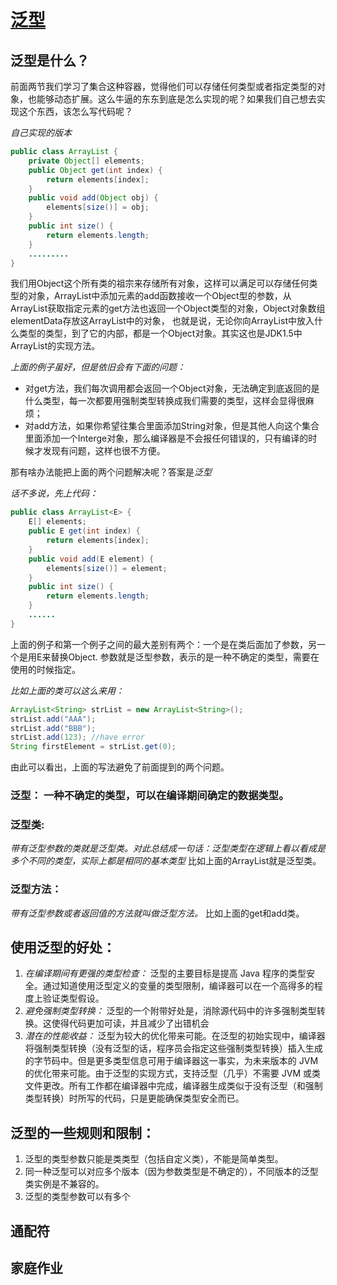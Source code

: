 # [泛型](https://docs.oracle.com/javase/tutorial/java/generics/index.html)

## 泛型是什么？

前面两节我们学习了集合这种容器，觉得他们可以存储任何类型或者指定类型的对象，也能够动态扩展。这么牛逼的东东到底是怎么实现的呢？如果我们自己想去实现这个东西，该怎么写代码呢？

*自己实现的版本*

```java
public class ArrayList {
    private Object[] elements;
    public Object get(int index) {
        return elements[index];
    }
    public void add(Object obj) {
        elements[size()] = obj;
    }
    public int size() {
        return elements.length;
    }
    .........
}
```

我们用Object这个所有类的祖宗来存储所有对象，这样可以满足可以存储任何类型的对象，ArrayList中添加元素的add函数接收一个Object型的参数，从ArrayList获取指定元素的get方法也返回一个Object类型的对象，Object对象数组elementData存放这ArrayList中的对象， 也就是说，无论你向ArrayList中放入什么类型的类型，到了它的内部，都是一个Object对象。其实这也是JDK1.5中ArrayList的实现方法。

*上面的例子虽好，但是依旧会有下面的问题：*

* 对get方法，我们每次调用都会返回一个Object对象，无法确定到底返回的是什么类型，每一次都要用强制类型转换成我们需要的类型，这样会显得很麻烦；
* 对add方法，如果你希望往集合里面添加String对象，但是其他人向这个集合里面添加一个Interge对象，那么编译器是不会报任何错误的，只有编译的时候才发现有问题，这样也很不方便。

那有啥办法能把上面的两个问题解决呢？答案是*泛型*

*话不多说，先上代码：*

```java
public class ArrayList<E> {
    E[] elements;
    public E get(int index) {
        return elements[index];
    }
    public void add(E element) {
        elements[size()] = element;
    }
    public int size() {
        return elements.length;
    }
    ......
}
```

上面的例子和第一个例子之间的最大差别有两个：一个是在类后面加了<E>参数，另一个是用E来替换Object.
参数<E>就是泛型参数，表示的是一种不确定的类型，需要在使用的时候指定。

*比如上面的类可以这么来用：*

```java
ArrayList<String> strList = new ArrayList<String>();
strList.add("AAA");
strList.add("BBB");
strList.add(123); //have error
String firstElement = strList.get(0);
```
由此可以看出，上面的写法避免了前面提到的两个问题。

### 泛型： 一种不确定的类型，可以在编译期间确定的数据类型。

### 泛型类:

*带有泛型参数的类就是泛型类。对此总结成一句话：泛型类型在逻辑上看以看成是多个不同的类型，实际上都是相同的基本类型*
比如上面的ArrayList就是泛型类。

### 泛型方法：

*带有泛型参数或者返回值的方法就叫做泛型方法。*
比如上面的get和add类。

## 使用泛型的好处：

1. *在编译期间有更强的类型检查：* 泛型的主要目标是提高 Java 程序的类型安全。通过知道使用泛型定义的变量的类型限制，编译器可以在一个高得多的程度上验证类型假设。
2. *避免强制类型转换：* 泛型的一个附带好处是，消除源代码中的许多强制类型转换。这使得代码更加可读，并且减少了出错机会
3. *潜在的性能收益：* 泛型为较大的优化带来可能。在泛型的初始实现中，编译器将强制类型转换（没有泛型的话，程序员会指定这些强制类型转换）插入生成的字节码中。但是更多类型信息可用于编译器这一事实，为未来版本的 JVM 的优化带来可能。由于泛型的实现方式，支持泛型（几乎）不需要 JVM 或类文件更改。所有工作都在编译器中完成，编译器生成类似于没有泛型（和强制类型转换）时所写的代码，只是更能确保类型安全而已。

## 泛型的一些规则和限制：

1. 泛型的类型参数只能是类类型（包括自定义类），不能是简单类型。
2. 同一种泛型可以对应多个版本（因为参数类型是不确定的），不同版本的泛型类实例是不兼容的。
3. 泛型的类型参数可以有多个

## 通配符

## 家庭作业
